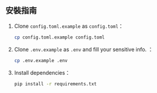 ## 安裝指南

1. Clone `config.toml.example` as `config.toml`：
    ```bash
    cp config.toml.example config.toml
    ```

2. Clone `.env.example` as `.env` and fill your sensitive info. ：
    ```bash
    cp .env.example .env
    ```

3. Install dependencies：
    ```bash
    pip install -r requirements.txt
    ```